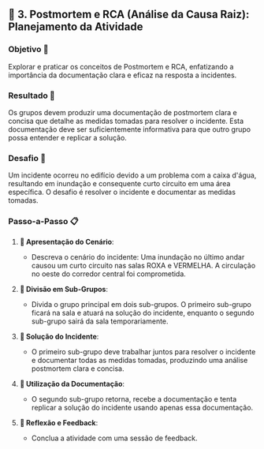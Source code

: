 ## 🎯 3. Postmortem e RCA (Análise da Causa Raiz): Planejamento da Atividade

### Objetivo 🎯
Explorar e praticar os conceitos de Postmortem e RCA, enfatizando a importância da documentação clara e eficaz na resposta a incidentes.

### Resultado 🌟
Os grupos devem produzir uma documentação de postmortem clara e concisa que detalhe as medidas tomadas para resolver o incidente. Esta documentação deve ser suficientemente informativa para que outro grupo possa entender e replicar a solução.

### Desafio 🚨
Um incidente ocorreu no edifício devido a um problema com a caixa d'água, resultando em inundação e consequente curto circuito em uma área específica. O desafio é resolver o incidente e documentar as medidas tomadas.

### Passo-a-Passo 📋

1. **🌊 Apresentação do Cenário**:
    - Descreva o cenário do incidente: Uma inundação no último andar causou um curto circuito nas salas ROXA e VERMELHA. A circulação no oeste do corredor central foi comprometida.

2. **🤝 Divisão em Sub-Grupos**:
    - Divida o grupo principal em dois sub-grupos. O primeiro sub-grupo ficará na sala e atuará na solução do incidente, enquanto o segundo sub-grupo sairá da sala temporariamente.

3. **🔧 Solução do Incidente**:
    - O primeiro sub-grupo deve trabalhar juntos para resolver o incidente e documentar todas as medidas tomadas, produzindo uma análise postmortem clara e concisa.

4. **📝 Utilização da Documentação**:
    - O segundo sub-grupo retorna, recebe a documentação e tenta replicar a solução do incidente usando apenas essa documentação.

5. **🔄 Reflexão e Feedback**:
    - Conclua a atividade com uma sessão de feedback.

